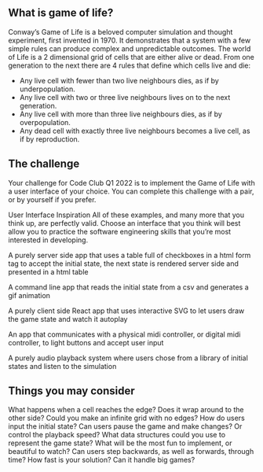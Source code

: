 ## What is game of life?

Conway’s Game of Life is a beloved computer simulation and thought experiment, first invented in 1970. It demonstrates that a system with a few simple rules can produce complex and unpredictable outcomes. The world of Life is a 2 dimensional grid of cells that are either alive or dead. From one generation to the next there are 4 rules that define which cells live and die:
* Any live cell with fewer than two live neighbours dies, as if by underpopulation.
* Any live cell with two or three live neighbours lives on to the next generation.
* Any live cell with more than three live neighbours dies, as if by overpopulation.
* Any dead cell with exactly three live neighbours becomes a live cell, as if by reproduction.

## The challenge

Your challenge for Code Club Q1 2022 is to implement the Game of Life with a user interface of your choice. You can complete this challenge with a pair, or by yourself if you prefer.

User Interface Inspiration
All of these examples, and many more that you think up, are perfectly valid. Choose an interface that you think will best allow you to practice the software engineering skills that you’re most interested in developing.

A purely server side app that uses a table full of checkboxes in a html form tag to accept the initial state, the next state is rendered server side and presented in a html table

A command line app that reads the initial state from a csv and generates a gif animation

A purely client side React app that uses interactive SVG to let users draw the game state and watch it autoplay

An app that communicates with a physical midi controller, or digital midi controller, to light buttons and accept user input

A purely audio playback system where users chose from a library of initial states and listen to the simulation

## Things you may consider

What happens when a cell reaches the edge?
Does it wrap around to the other side?
Could you make an infinite grid with no edges?
How do users input the initial state?
Can users pause the game and make changes? Or control the playback speed?
What data structures could you use to represent the game state?
What will be the most fun to implement, or beautiful to watch?
Can users step backwards, as well as forwards, through time?
How fast is your solution? Can it handle big games?
